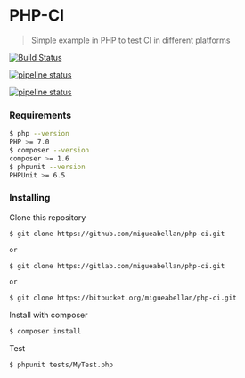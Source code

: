 # PHP-CI

> Simple example in PHP to test CI in different platforms

[![Build Status](https://travis-ci.org/migueabellan/php-ci.svg?branch=master)](https://travis-ci.org/migueabellan/php-ci)

[![pipeline status](https://gitlab.com/migueabellan/php-ci/badges/master/pipeline.svg)](https://gitlab.com/migueabellan/php-ci/commits/master)

[![pipeline status](https://img.shields.io/bitbucket/pipelines/migueabellan/php-ci.svg)](https://bitbucket.org/migueabellan/php-ci/addon/pipelines/home#!/)


### Requirements

```sh
$ php --version
PHP >= 7.0
$ composer --version
composer >= 1.6
$ phpunit --version
PHPUnit >= 6.5
```



### Installing

Clone this repository

```sh
$ git clone https://github.com/migueabellan/php-ci.git

or 

$ git clone https://gitlab.com/migueabellan/php-ci.git

or

$ git clone https://bitbucket.org/migueabellan/php-ci.git
```

Install with composer

```sh
$ composer install
```

Test

```sh
$ phpunit tests/MyTest.php
```